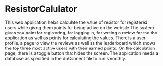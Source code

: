 # ResistorCalulator
This web application helps calculate the value of resistor for registered users while giving them points for being active on the website The system gives you point for registering, for logging in, for writing a review for the the application as well as points for calculating the values. There is a user profile, a page to view the reviews as well as the leaderboard which shows the top three most active users with their earned points. On the calculation page, there is a toggle button that hides the screen. The application needs a database as specified in the dbConnect file to run smoothly.

